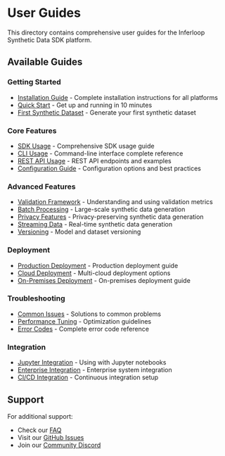 # User Guides

This directory contains comprehensive user guides for the Inferloop Synthetic Data SDK platform.

## Available Guides

### Getting Started
- [Installation Guide](installation.md) - Complete installation instructions for all platforms
- [Quick Start](quick-start.md) - Get up and running in 10 minutes
- [First Synthetic Dataset](first-dataset.md) - Generate your first synthetic dataset

### Core Features
- [SDK Usage](sdk-usage.md) - Comprehensive SDK usage guide
- [CLI Usage](cli-usage.md) - Command-line interface complete reference
- [REST API Usage](api-usage.md) - REST API endpoints and examples
- [Configuration Guide](configuration.md) - Configuration options and best practices

### Advanced Features
- [Validation Framework](validation.md) - Understanding and using validation metrics
- [Batch Processing](batch-processing.md) - Large-scale synthetic data generation
- [Privacy Features](privacy.md) - Privacy-preserving synthetic data generation
- [Streaming Data](streaming.md) - Real-time synthetic data generation
- [Versioning](versioning.md) - Model and dataset versioning

### Deployment
- [Production Deployment](../deployment/production-deployment.md) - Production deployment guide
- [Cloud Deployment](../deployment/cloud-deployment.md) - Multi-cloud deployment options
- [On-Premises Deployment](../deployment/onprem-deployment.md) - On-premises deployment guide

### Troubleshooting
- [Common Issues](troubleshooting.md) - Solutions to common problems
- [Performance Tuning](performance-tuning.md) - Optimization guidelines
- [Error Codes](error-codes.md) - Complete error code reference

### Integration
- [Jupyter Integration](jupyter-integration.md) - Using with Jupyter notebooks
- [Enterprise Integration](enterprise-integration.md) - Enterprise system integration
- [CI/CD Integration](cicd-integration.md) - Continuous integration setup

## Support

For additional support:
- Check our [FAQ](faq.md)
- Visit our [GitHub Issues](https://github.com/inferloop/inferloop-synthetic/issues)
- Join our [Community Discord](https://discord.gg/inferloop)